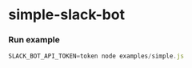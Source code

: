# simple-slack-bot

### Run example
```javascript
SLACK_BOT_API_TOKEN=token node examples/simple.js
```
